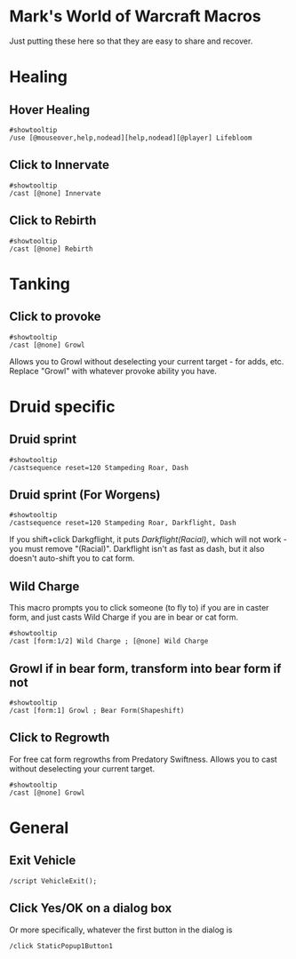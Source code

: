 # Mark's World of Warcraft Macros
Just putting these here so that they are easy to share and recover.


# Healing

## Hover Healing
~~~
#showtooltip
/use [@mouseover,help,nodead][help,nodead][@player] Lifebloom
~~~

## Click to Innervate
~~~
#showtooltip
/cast [@none] Innervate
~~~

## Click to Rebirth
~~~
#showtooltip
/cast [@none] Rebirth
~~~

# Tanking

## Click to provoke
~~~
#showtooltip
/cast [@none] Growl
~~~

Allows you to Growl without deselecting your current target - for adds, etc.
Replace "Growl" with whatever provoke ability you have.

# Druid specific

## Druid sprint
~~~
#showtooltip
/castsequence reset=120 Stampeding Roar, Dash
~~~

## Druid sprint (For Worgens)
~~~
#showtooltip
/castsequence reset=120 Stampeding Roar, Darkflight, Dash
~~~
If you shift+click Darkgflight, it puts *Darkflight(Racial)*, which will not work - you must remove "(Racial)".
Darkflight isn't as fast as dash, but it also doesn't auto-shift you to cat form.

## Wild Charge
This macro prompts you to click someone (to fly to) if you are in caster form, and just casts Wild Charge if you are in bear or cat form.
~~~
#showtooltip
/cast [form:1/2] Wild Charge ; [@none] Wild Charge
~~~

## Growl if in bear form, transform into bear form if not
~~~
#showtooltip
/cast [form:1] Growl ; Bear Form(Shapeshift)
~~~

## Click to Regrowth
For free cat form regrowths from Predatory Swiftness. Allows you to cast without deselecting your current target.
~~~
#showtooltip
/cast [@none] Growl
~~~

# General

## Exit Vehicle
~~~
/script VehicleExit();
~~~

## Click Yes/OK on a dialog box
Or more specifically, whatever the first button in the dialog is
~~~
/click StaticPopup1Button1
~~~
